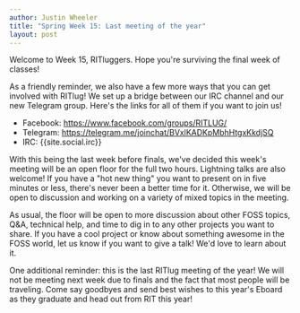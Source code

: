 ```yaml
---
author: Justin Wheeler
title: "Spring Week 15: Last meeting of the year"
layout: post
---
```


Welcome to Week 15, RITluggers. Hope you're surviving the final week of classes!

As a friendly reminder, we also have a few more ways that you can get involved with RITlug! We set up a bridge between our IRC channel and our new Telegram group. Here's the links for all of them if you want to join us!

* Facebook: https://www.facebook.com/groups/RITLUG/
* Telegram: https://telegram.me/joinchat/BVxlKADKpMbhHtgxKkdjSQ
* IRC:      {{site.social.irc}}

With this being the last week before finals, we've decided this week's meeting will be an open floor for the full two hours. Lightning talks are also welcome! If you have a "hot new thing" you want to present on in five minutes or less, there's never been a better time for it. Otherwise, we will be open to discussion and working on a variety of mixed topics in the meeting.

As usual, the floor will be open to more discussion about other FOSS topics, Q&A, technical help, and time to dig in to any other projects you want to share. If you have a cool project or know about something awesome in the FOSS world, let us know if you want to give a talk! We'd love to learn about it.

One additional reminder: this is the last RITlug meeting of the year! We will not be meeting next week due to finals and the fact that most people will be traveling. Come say goodbyes and send best wishes to this year's Eboard as they graduate and head out from RIT this year!
